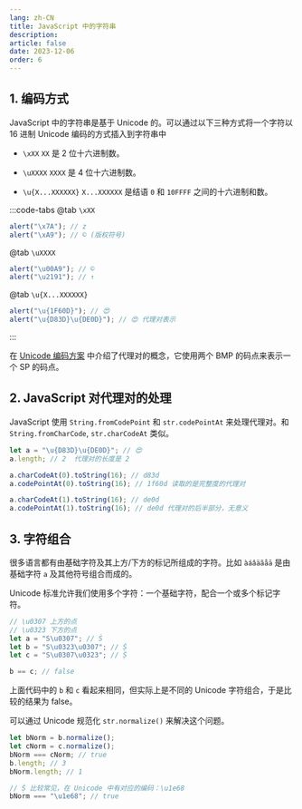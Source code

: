 ```yaml
---
lang: zh-CN
title: JavaScript 中的字符串
description:
article: false
date: 2023-12-06
order: 6
---
```


## 1. 编码方式

JavaScript 中的字符串是基于 Unicode 的。可以通过以下三种方式将一个字符以 16 进制 Unicode 编码的方式插入到字符串中

- `\xXX`
  `XX` 是 2 位十六进制数。

- `\uXXXX`
  `XXXX` 是 4 位十六进制数。

- `\u{X...XXXXXX}`
  `X...XXXXXX` 是结语 `0` 和 `10FFFF` 之间的十六进制和数。

:::code-tabs
@tab `\xXX`

```js
alert("\x7A"); // z
alert("\xA9"); // © (版权符号)
```

@tab `\uXXXX`

```js
alert("\u00A9"); // ©
alert("\u2191"); // ↑
```

@tab `\u{X...XXXXXX}`

```js
alert("\u{1F60D}"); // 😍
alert("\u{D83D}\u{DE0D}"); // 😍 代理对表示
```

:::

在 [Unicode 编码方案](/basic/character-encoding/Chapter3.md) 中介绍了代理对的概念，它使用两个 BMP 的码点来表示一个 SP 的码点。

## 2. JavaScript 对代理对的处理

JavaScript 使用 `String.fromCodePoint` 和 `str.codePointAt` 来处理代理对。和 `String.fromCharCode`, `str.charCodeAt` 类似。

```js
let a = "\u{D83D}\u{DE0D}"; // 😍
a.length; // 2  代理对的长度是 2

a.charCodeAt(0).toString(16); // d83d
a.codePointAt(0).toString(16); // 1f60d 读取的是完整度的代理对

a.charCodeAt(1).toString(16); // de0d
a.codePointAt(1).toString(16); // de0d 代理对的后半部分，无意义
```

## 3. 字符组合

很多语言都有由基础字符及其上方/下方的标记所组成的字符。比如 `àáâäãåā` 是由基础字符 `a` 及其他符号组合而成的。

Unicode 标准允许我们使用多个字符：一个基础字符，配合一个或多个标记字符。

```js
// \u0307 上方的点
// \u0323 下方的点
let a = "S\u0307"; // Ṡ
let b = "S\u0323\u0307"; // Ṩ
let c = "S\u0307\u0323"; // Ṩ

b == c; // false
```

上面代码中的 `b` 和 `c` 看起来相同，但实际上是不同的 Unicode 字符组合，于是比较的结果为 false。

可以通过 Unicode 规范化 `str.normalize()` 来解决这个问题。

```js
let bNorm = b.normalize();
let cNorm = c.normalize();
bNorm === cNorm; // true
b.length; // 3
bNorm.length; // 1

// Ṩ 比较常见，在 Unicode 中有对应的编码：\u1e68
bNorm === "\u1e68"; // true
```
